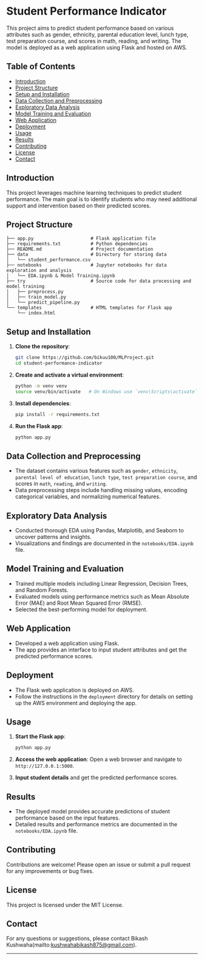 
# Student Performance Indicator

This project aims to predict student performance based on various attributes such as gender, ethnicity, parental education level, lunch type, test preparation course, and scores in math, reading, and writing. The model is deployed as a web application using Flask and hosted on AWS.

## Table of Contents

- [Introduction](#introduction)
- [Project Structure](#project-structure)
- [Setup and Installation](#setup-and-installation)
- [Data Collection and Preprocessing](#data-collection-and-preprocessing)
- [Exploratory Data Analysis](#exploratory-data-analysis)
- [Model Training and Evaluation](#model-training-and-evaluation)
- [Web Application](#web-application)
- [Deployment](#deployment)
- [Usage](#usage)
- [Results](#results)
- [Contributing](#contributing)
- [License](#license)
- [Contact](#contact)

## Introduction

This project leverages machine learning techniques to predict student performance. The main goal is to identify students who may need additional support and intervention based on their predicted scores.

## Project Structure

```
├── app.py                     # Flask application file
├── requirements.txt           # Python dependencies
├── README.md                  # Project documentation
├── data                       # Directory for storing data
│   └── student_performance.csv
├── notebooks                  # Jupyter notebooks for data exploration and analysis
│   └── EDA.ipynb & Model Training.ipynb
├── try                        # Source code for data processing and model training
│   ├── preprocess.py
│   ├── train_model.py
│   └── predict_pipeline.py
└── templates                  # HTML templates for Flask app
    └── index.html
```

## Setup and Installation

1. **Clone the repository**:
    ```bash
    git clone https://github.com/bikuu100/MLProject.git
    cd student-performance-indicator
    ```

2. **Create and activate a virtual environment**:
    ```bash
    python -m venv venv
    source venv/bin/activate   # On Windows use `venv\Scripts\activate`
    ```

3. **Install dependencies**:
    ```bash
    pip install -r requirements.txt
    ```

4. **Run the Flask app**:
    ```bash
    python app.py
    ```

## Data Collection and Preprocessing

- The dataset contains various features such as `gender`, `ethnicity`, `parental level of education`, `lunch type`, `test preparation course`, and scores in `math`, `reading`, and `writing`.
- Data preprocessing steps include handling missing values, encoding categorical variables, and normalizing numerical features.

## Exploratory Data Analysis

- Conducted thorough EDA using Pandas, Matplotlib, and Seaborn to uncover patterns and insights.
- Visualizations and findings are documented in the `notebooks/EDA.ipynb` file.

## Model Training and Evaluation

- Trained multiple models including Linear Regression, Decision Trees, and Random Forests.
- Evaluated models using performance metrics such as Mean Absolute Error (MAE) and Root Mean Squared Error (RMSE).
- Selected the best-performing model for deployment.

## Web Application

- Developed a web application using Flask.
- The app provides an interface to input student attributes and get the predicted performance scores.

## Deployment

- The Flask web application is deployed on AWS.
- Follow the instructions in the `deployment` directory for details on setting up the AWS environment and deploying the app.

## Usage

1. **Start the Flask app**:
    ```bash
    python app.py
    ```

2. **Access the web application**:
    Open a web browser and navigate to `http://127.0.0.1:5000`.

3. **Input student details** and get the predicted performance scores.

## Results

- The deployed model provides accurate predictions of student performance based on the input features.
- Detailed results and performance metrics are documented in the `notebooks/EDA.ipynb` file.

## Contributing

Contributions are welcome! Please open an issue or submit a pull request for any improvements or bug fixes.

## License

This project is licensed under the MIT License.

## Contact

For any questions or suggestions, please contact Bikash Kushwaha(mailto:kushwahabikash875@gmail.com).

---

